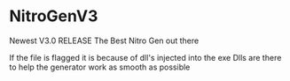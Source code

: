 # NitroGenV3

Newest V3.0 RELEASE
The Best Nitro Gen out there

If the file is flagged it is because of dll's injected into the exe
Dlls are there to help the generator work as smooth as possible
